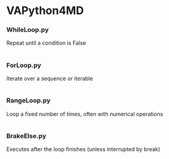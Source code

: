 # VAPython4MD

### WhileLoop.py
Repeat until a condition is False
#
### ForLoop.py
Iterate over a sequence or iterable
#
### RangeLoop.py
Loop a fixed number of times, often with numerical operations
#
### BrakeElse.py
Executes after the loop finishes (unless interrupted by break)